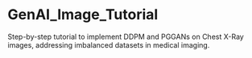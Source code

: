 # GenAI_Image_Tutorial
Step-by-step tutorial to implement DDPM and PGGANs on Chest X-Ray images, addressing imbalanced datasets in medical imaging.
